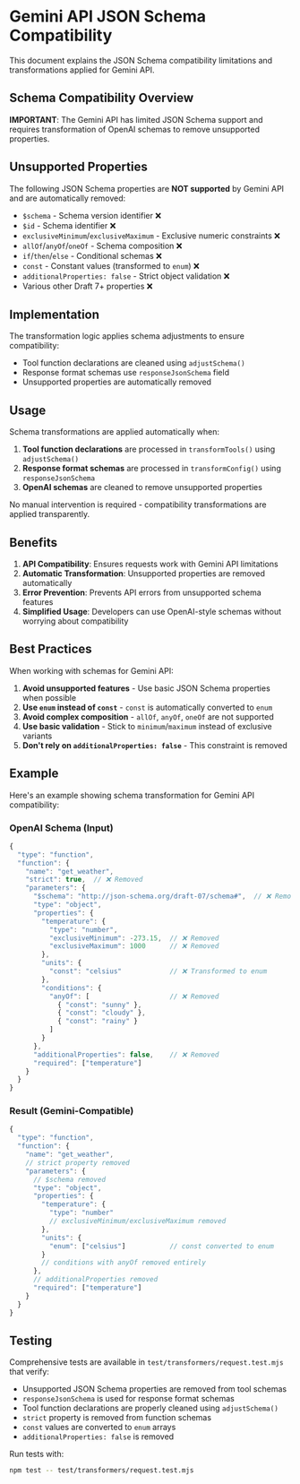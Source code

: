 # Gemini API JSON Schema Compatibility

This document explains the JSON Schema compatibility limitations and transformations applied for Gemini API.

## Schema Compatibility Overview

**IMPORTANT**: The Gemini API has limited JSON Schema support and requires transformation of OpenAI schemas to remove unsupported properties.

## Unsupported Properties

The following JSON Schema properties are **NOT supported** by Gemini API and are automatically removed:

- `$schema` - Schema version identifier ❌
- `$id` - Schema identifier ❌
- `exclusiveMinimum`/`exclusiveMaximum` - Exclusive numeric constraints ❌
- `allOf`/`anyOf`/`oneOf` - Schema composition ❌
- `if`/`then`/`else` - Conditional schemas ❌
- `const` - Constant values (transformed to `enum`) ❌
- `additionalProperties: false` - Strict object validation ❌
- Various other Draft 7+ properties ❌

## Implementation

The transformation logic applies schema adjustments to ensure compatibility:
- Tool function declarations are cleaned using `adjustSchema()`
- Response format schemas use `responseJsonSchema` field
- Unsupported properties are automatically removed

## Usage

Schema transformations are applied automatically when:

1. **Tool function declarations** are processed in `transformTools()` using `adjustSchema()`
2. **Response format schemas** are processed in `transformConfig()` using `responseJsonSchema`
3. **OpenAI schemas** are cleaned to remove unsupported properties

No manual intervention is required - compatibility transformations are applied transparently.

## Benefits

1. **API Compatibility**: Ensures requests work with Gemini API limitations
2. **Automatic Transformation**: Unsupported properties are removed automatically
3. **Error Prevention**: Prevents API errors from unsupported schema features
4. **Simplified Usage**: Developers can use OpenAI-style schemas without worrying about compatibility

## Best Practices

When working with schemas for Gemini API:

1. **Avoid unsupported features** - Use basic JSON Schema properties when possible
2. **Use `enum` instead of `const`** - `const` is automatically converted to `enum`
3. **Avoid complex composition** - `allOf`, `anyOf`, `oneOf` are not supported
4. **Use basic validation** - Stick to `minimum`/`maximum` instead of exclusive variants
5. **Don't rely on `additionalProperties: false`** - This constraint is removed

## Example

Here's an example showing schema transformation for Gemini API compatibility:

### OpenAI Schema (Input)
```javascript
{
  "type": "function",
  "function": {
    "name": "get_weather",
    "strict": true,  // ❌ Removed
    "parameters": {
      "$schema": "http://json-schema.org/draft-07/schema#",  // ❌ Removed
      "type": "object",
      "properties": {
        "temperature": {
          "type": "number",
          "exclusiveMinimum": -273.15,  // ❌ Removed
          "exclusiveMaximum": 1000      // ❌ Removed
        },
        "units": {
          "const": "celsius"            // ❌ Transformed to enum
        },
        "conditions": {
          "anyOf": [                    // ❌ Removed
            { "const": "sunny" },
            { "const": "cloudy" },
            { "const": "rainy" }
          ]
        }
      },
      "additionalProperties": false,    // ❌ Removed
      "required": ["temperature"]
    }
  }
}
```

### Result (Gemini-Compatible)
```javascript
{
  "type": "function",
  "function": {
    "name": "get_weather",
    // strict property removed
    "parameters": {
      // $schema removed
      "type": "object",
      "properties": {
        "temperature": {
          "type": "number"
          // exclusiveMinimum/exclusiveMaximum removed
        },
        "units": {
          "enum": ["celsius"]           // const converted to enum
        }
        // conditions with anyOf removed entirely
      },
      // additionalProperties removed
      "required": ["temperature"]
    }
  }
}
```

## Testing

Comprehensive tests are available in `test/transformers/request.test.mjs` that verify:

- Unsupported JSON Schema properties are removed from tool schemas
- `responseJsonSchema` is used for response format schemas
- Tool function declarations are properly cleaned using `adjustSchema()`
- `strict` property is removed from function schemas
- `const` values are converted to `enum` arrays
- `additionalProperties: false` is removed

Run tests with:
```bash
npm test -- test/transformers/request.test.mjs
```
